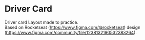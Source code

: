 # Driver Card

Driver card Layout made to practice.  
Based on Rocketseat (https://www.figma.com/@rocketseat) design (https://www.figma.com/community/file/1238132190532383264).

